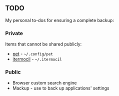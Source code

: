 ## TODO

My personal to-dos for ensuring a complete backup:

### Private

Items that cannot be shared publicly:

- [pet](https://github.com/knqyf263/pet) - `~/.config/pet`
- [itermocil](https://github.com/TomAnthony/itermocil) - `~/.itermocil`

### Public

- Browser custom search engine
- Mackup - use to back up applications' settings
